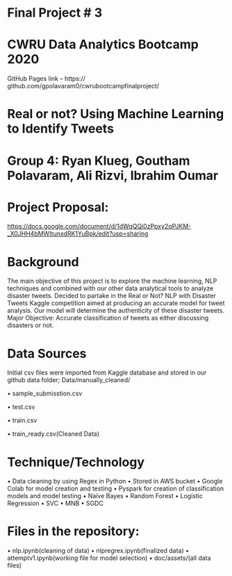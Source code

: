 # Final Project # 3

# CWRU Data Analytics Bootcamp 2020
GitHub Pages link – https:// github.com/gpolavaram0/cwrubootcampfinalproject/

# Real or not? Using Machine Learning to Identify Tweets

# Group 4: Ryan Klueg, Goutham Polavaram, Ali Rizvi, Ibrahim Oumar 

# Project Proposal: 
https://docs.google.com/document/d/1dWqQQi0zPpxy2qPJKM-_X0JHH4bMWItunxdRK1YuBpk/edit?usp=sharing

# Background
The main objective of this project is to explore the machine learning, NLP techniques and combined with our other data analytical tools to analyze disaster tweets. Decided to partake in the Real or Not? NLP with Disaster Tweets Kaggle competition aimed at producing an accurate model for tweet analysis. Our model will determine the authenticity of these disaster tweets.
Major Objective: Accurate classification of tweets as either discussing disasters or not. 


# Data Sources
Initial csv files were imported from Kaggle database and stored in our github data folder; Data/manually_cleaned/

•	sample_submisstion.csv

•	test.csv

•	train.csv

•	train_ready.csv(Cleaned Data)

# Technique/Technology

•	Data cleaning by using Regex in Python
•	Stored in AWS bucket
•	Google Colab for model creation and testing
•	Pyspark for creation of classification models and model testing
•	Naïve Bayes
•	Random Forest
•	Logistic Regression
•	SVC
•	MNB
•	SGDC

# Files in the repository:
•	nlp.ipynb(cleaning of data)
•	nlpregrex.ipynb(finalized data)
•	attemptv1.ipynb(working file for model selection)
•	doc/assets/(all data files)



